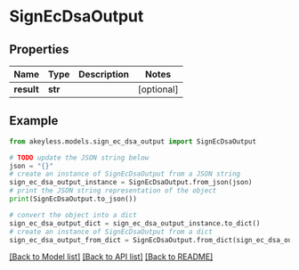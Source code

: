 # SignEcDsaOutput


## Properties

Name | Type | Description | Notes
------------ | ------------- | ------------- | -------------
**result** | **str** |  | [optional] 

## Example

```python
from akeyless.models.sign_ec_dsa_output import SignEcDsaOutput

# TODO update the JSON string below
json = "{}"
# create an instance of SignEcDsaOutput from a JSON string
sign_ec_dsa_output_instance = SignEcDsaOutput.from_json(json)
# print the JSON string representation of the object
print(SignEcDsaOutput.to_json())

# convert the object into a dict
sign_ec_dsa_output_dict = sign_ec_dsa_output_instance.to_dict()
# create an instance of SignEcDsaOutput from a dict
sign_ec_dsa_output_from_dict = SignEcDsaOutput.from_dict(sign_ec_dsa_output_dict)
```
[[Back to Model list]](../README.md#documentation-for-models) [[Back to API list]](../README.md#documentation-for-api-endpoints) [[Back to README]](../README.md)


